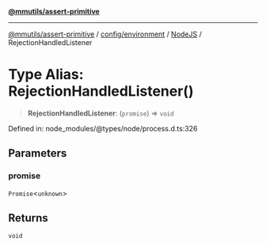 [**@mmutils/assert-primitive**](../../../../../README.md)

***

[@mmutils/assert-primitive](../../../../../modules.md) / [config/environment](../../../README.md) / [NodeJS](../README.md) / RejectionHandledListener

# Type Alias: RejectionHandledListener()

> **RejectionHandledListener**: (`promise`) => `void`

Defined in: node\_modules/@types/node/process.d.ts:326

## Parameters

### promise

`Promise`\<`unknown`\>

## Returns

`void`

